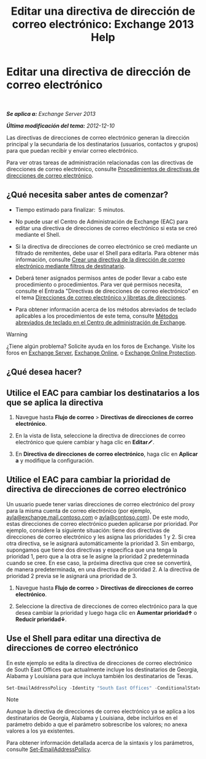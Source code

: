 ﻿---
title: 'Editar una directiva de dirección de correo electrónico: Exchange 2013 Help'
TOCTitle: Editar una directiva de dirección de correo electrónico
ms:assetid: cc8b36a0-95f4-43e9-bc64-87646d2e14e4
ms:mtpsurl: https://technet.microsoft.com/es-es/library/Bb124580(v=EXCHG.150)
ms:contentKeyID: 49895920
ms.date: 04/23/2018
mtps_version: v=EXCHG.150
f1_keywords:
- Microsoft.Exchange.Management.SnapIn.Esm.OrganizationConfiguration.EditEmailAddressPolicyWizardForm.EmailAddressPolicyIntroductionPage
ms.translationtype: HT
---

# Editar una directiva de dirección de correo electrónico

 

_**Se aplica a:** Exchange Server 2013_

_**Última modificación del tema:** 2012-12-10_

Las directivas de direcciones de correo electrónico generan la dirección principal y la secundaria de los destinatarios (usuarios, contactos y grupos) para que puedan recibir y enviar correo electrónico.

Para ver otras tareas de administración relacionadas con las directivas de direcciones de correo electrónico, consulte [Procedimientos de directivas de direcciones de correo electrónico](email-address-policy-procedures-exchange-2013-help.md).

## ¿Qué necesita saber antes de comenzar?

  - Tiempo estimado para finalizar:  5 minutos.

  - No puede usar el Centro de Administración de Exchange (EAC) para editar una directiva de direcciones de correo electrónico si esta se creó mediante el Shell.

  - Si la directiva de direcciones de correo electrónico se creó mediante un filtrado de remitentes, debe usar el Shell para editarla. Para obtener más información, consulte [Crear una directiva de la dirección de correo electrónico mediante filtros de destinatario](create-an-email-address-policy-by-using-recipient-filters-exchange-2013-help.md).

  - Deberá tener asignados permisos antes de poder llevar a cabo este procedimiento o procedimientos. Para ver qué permisos necesita, consulte el Entrada "Directivas de direcciones de correo electrónico" en el tema [Direcciones de correo electrónico y libretas de direcciones](email-addresses-and-address-books-exchange-2013-help.md).

  - Para obtener información acerca de los métodos abreviados de teclado aplicables a los procedimientos de este tema, consulte [Métodos abreviados de teclado en el Centro de administración de Exchange](keyboard-shortcuts-in-the-exchange-admin-center-exchange-online-protection-help.md).


> [!WARNING]
> ¿Tiene algún problema? Solicite ayuda en los foros de Exchange. Visite los foros en <A href="https://go.microsoft.com/fwlink/p/?linkid=60612">Exchange Server</A>, <A href="https://go.microsoft.com/fwlink/p/?linkid=267542">Exchange Online</A>, o <A href="https://go.microsoft.com/fwlink/p/?linkid=285351">Exchange Online Protection</A>.



## ¿Qué desea hacer?

## Utilice el EAC para cambiar los destinatarios a los que se aplica la directiva

1.  Navegue hasta **Flujo de correo** \> **Directivas de direcciones de correo electrónico**.

2.  En la vista de lista, seleccione la directiva de direcciones de correo electrónico que quiere cambiar y haga clic en **Editar**![Icono Editar](images/Bb124582.6f53ccb2-1f13-4c02-bea0-30690e6ea71d(EXCHG.150).gif "Icono Editar").

3.  En **Directiva de direcciones de correo electrónico**, haga clic en **Aplicar a** y modifique la configuración.

## Utilice el EAC para cambiar la prioridad de directiva de direcciones de correo electrónico

Un usuario puede tener varias direcciones de correo electrónico del proxy para la misma cuenta de correo electrónico (por ejemplo, ayla@exchange.mail.contoso.com o ayla@contoso.com). De este modo, estas direcciones de correo electrónico pueden aplicarse por prioridad. Por ejemplo, considere la siguiente situación: tiene dos directivas de direcciones de correo electrónico y les asigna las prioridades 1 y 2. Si crea otra directiva, se le asignará automáticamente la prioridad 3. Sin embargo, supongamos que tiene dos directivas y especifica que una tenga la prioridad 1, pero que a la otra se le asigne la prioridad 2 predeterminada cuando se cree. En ese caso, la próxima directiva que cree se convertirá, de manera predeterminada, en una directiva de prioridad 2. A la directiva de prioridad 2 previa se le asignará una prioridad de 3.

1.  Navegue hasta **Flujo de correo** \> **Directivas de direcciones de correo electrónico**.

2.  Seleccione la directiva de direcciones de correo electrónico para la que desea cambiar la prioridad y luego haga clic en **Aumentar prioridad**![Icono flecha arriba](images/JJ150576.1732c727-328b-4a1a-b84d-6d7252c7dcab(EXCHG.150).gif "Icono flecha arriba") o **Reducir prioridad**![Icono flecha abajo](images/JJ150576.ef5ca57d-a033-457b-bd92-6361877c33d0(EXCHG.150).gif "Icono flecha abajo").

## Use el Shell para editar una directiva de direcciones de correo electrónico

En este ejemplo se edita la directiva de direcciones de correo electrónico de South East Offices que actualmente incluye los destinatarios de Georgia, Alabama y Louisiana para que incluya también los destinatarios de Texas.

```powershell
Set-EmailAddressPolicy -Identity "South East Offices" -ConditionalStateorProvince "Georgia","Alabama","Louisiana","Texas"
```


> [!NOTE]
> Aunque la directiva de direcciones de correo electrónico ya se aplica a los destinatarios de Georgia, Alabama y Louisiana, debe incluirlos en el parámetro debido a que el parámetro sobrescribe los valores; no anexa valores a los ya existentes.



Para obtener información detallada acerca de la sintaxis y los parámetros, consulte [Set-EmailAddressPolicy](https://technet.microsoft.com/es-es/library/bb124517\(v=exchg.150\)).

